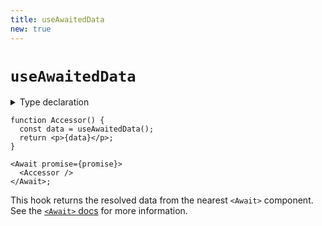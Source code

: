 ```yaml
---
title: useAwaitedData
new: true
---
```


# `useAwaitedData`

<details>
  <summary>Type declaration</summary>

```tsx
export declare function useAwaitedData(): unknown;
```

</details>

```tsx
function Accessor() {
  const data = useAwaitedData();
  return <p>{data}</p>;
}

<Await promise={promise}>
  <Accessor />
</Await>;
```

This hook returns the resolved data from the nearest `<Await>` component. See the [`<Await>` docs][await docs] for more information.

[await docs]: ../components/await
